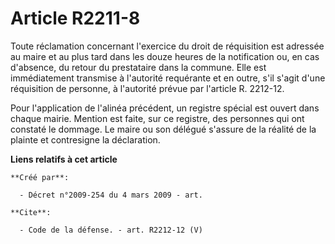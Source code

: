 # Article R2211-8

Toute réclamation concernant l'exercice du droit de réquisition est adressée au maire et au plus tard dans les douze heures
de la notification ou, en cas d'absence, du retour du prestataire dans la commune. Elle est immédiatement transmise à
l'autorité requérante et en outre, s'il s'agit d'une réquisition de personne, à l'autorité prévue par l'article R. 2212-12. 

Pour l'application de l'alinéa précédent, un registre spécial est ouvert dans chaque mairie. Mention est faite, sur ce
registre, des personnes qui ont constaté le dommage. Le maire ou son délégué s'assure de la réalité de la plainte et
contresigne la déclaration.

**Liens relatifs à cet article**

	**Créé par**:

	  - Décret n°2009-254 du 4 mars 2009 - art.

	**Cite**:

	  - Code de la défense. - art. R2212-12 (V)
